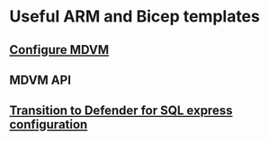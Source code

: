 # Useful ARM and Bicep templates

## [Configure MDVM](https://learn.microsoft.com/en-us/azure/templates/microsoft.security/servervulnerabilityassessmentssettings?pivots=deployment-language-bicep)

## MDVM API


## [Transition to Defender for SQL express configuration](https://learn.microsoft.com/en-us/azure/defender-for-cloud/powershell-sample-vulnerability-assessment-azure-sql)
